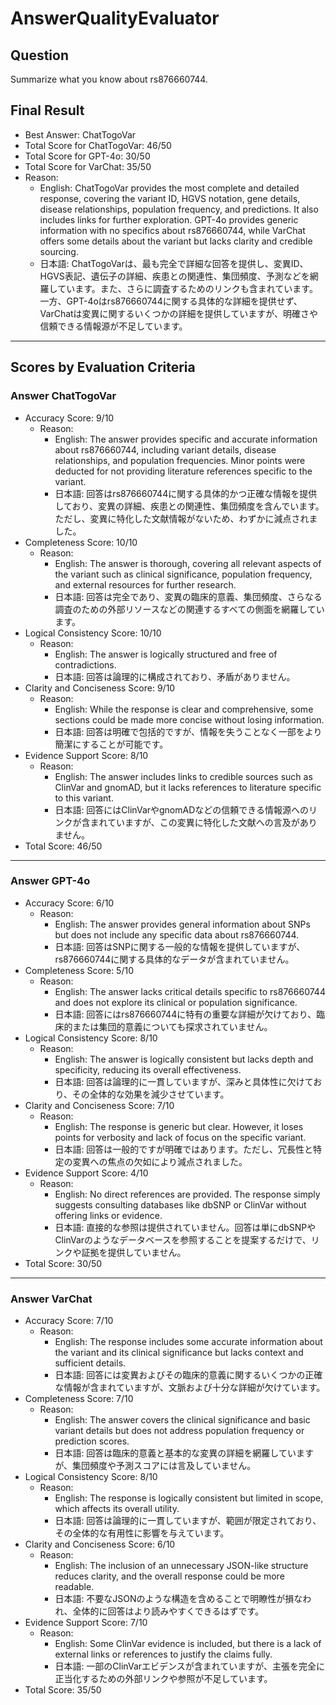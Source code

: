 # AnswerQualityEvaluator

## Question

Summarize what you know about rs876660744.

## Final Result

- Best Answer: ChatTogoVar
- Total Score for ChatTogoVar: 46/50
- Total Score for GPT-4o: 30/50
- Total Score for VarChat: 35/50
- Reason:
  - English: ChatTogoVar provides the most complete and detailed response, covering the variant ID, HGVS notation, gene details, disease relationships, population frequency, and predictions. It also includes links for further exploration. GPT-4o provides generic information with no specifics about rs876660744, while VarChat offers some details about the variant but lacks clarity and credible sourcing.
  - 日本語: ChatTogoVarは、最も完全で詳細な回答を提供し、変異ID、HGVS表記、遺伝子の詳細、疾患との関連性、集団頻度、予測などを網羅しています。また、さらに調査するためのリンクも含まれています。一方、GPT-4oはrs876660744に関する具体的な詳細を提供せず、VarChatは変異に関するいくつかの詳細を提供していますが、明確さや信頼できる情報源が不足しています。

---

## Scores by Evaluation Criteria

### Answer ChatTogoVar
- Accuracy Score: 9/10
  - Reason: 
    - English: The answer provides specific and accurate information about rs876660744, including variant details, disease relationships, and population frequencies. Minor points were deducted for not providing literature references specific to the variant.
    - 日本語: 回答はrs876660744に関する具体的かつ正確な情報を提供しており、変異の詳細、疾患との関連性、集団頻度を含んでいます。ただし、変異に特化した文献情報がないため、わずかに減点されました。
- Completeness Score: 10/10
  - Reason: 
    - English: The answer is thorough, covering all relevant aspects of the variant such as clinical significance, population frequency, and external resources for further research.
    - 日本語: 回答は完全であり、変異の臨床的意義、集団頻度、さらなる調査のための外部リソースなどの関連するすべての側面を網羅しています。
- Logical Consistency Score: 10/10
  - Reason: 
    - English: The answer is logically structured and free of contradictions.
    - 日本語: 回答は論理的に構成されており、矛盾がありません。
- Clarity and Conciseness Score: 9/10
  - Reason: 
    - English: While the response is clear and comprehensive, some sections could be made more concise without losing information.
    - 日本語: 回答は明確で包括的ですが、情報を失うことなく一部をより簡潔にすることが可能です。
- Evidence Support Score: 8/10
  - Reason: 
    - English: The answer includes links to credible sources such as ClinVar and gnomAD, but it lacks references to literature specific to this variant.
    - 日本語: 回答にはClinVarやgnomADなどの信頼できる情報源へのリンクが含まれていますが、この変異に特化した文献への言及がありません。
- Total Score: 46/50

---

### Answer GPT-4o
- Accuracy Score: 6/10
  - Reason: 
    - English: The answer provides general information about SNPs but does not include any specific data about rs876660744.
    - 日本語: 回答はSNPに関する一般的な情報を提供していますが、rs876660744に関する具体的なデータが含まれていません。
- Completeness Score: 5/10
  - Reason: 
    - English: The answer lacks critical details specific to rs876660744 and does not explore its clinical or population significance.
    - 日本語: 回答にはrs876660744に特有の重要な詳細が欠けており、臨床的または集団的意義についても探求されていません。
- Logical Consistency Score: 8/10
  - Reason: 
    - English: The answer is logically consistent but lacks depth and specificity, reducing its overall effectiveness.
    - 日本語: 回答は論理的に一貫していますが、深みと具体性に欠けており、その全体的な効果を減少させています。
- Clarity and Conciseness Score: 7/10
  - Reason: 
    - English: The response is generic but clear. However, it loses points for verbosity and lack of focus on the specific variant.
    - 日本語: 回答は一般的ですが明確ではあります。ただし、冗長性と特定の変異への焦点の欠如により減点されました。
- Evidence Support Score: 4/10
  - Reason: 
    - English: No direct references are provided. The response simply suggests consulting databases like dbSNP or ClinVar without offering links or evidence.
    - 日本語: 直接的な参照は提供されていません。回答は単にdbSNPやClinVarのようなデータベースを参照することを提案するだけで、リンクや証拠を提供していません。
- Total Score: 30/50

---

### Answer VarChat
- Accuracy Score: 7/10
  - Reason: 
    - English: The response includes some accurate information about the variant and its clinical significance but lacks context and sufficient details.
    - 日本語: 回答には変異およびその臨床的意義に関するいくつかの正確な情報が含まれていますが、文脈および十分な詳細が欠けています。
- Completeness Score: 7/10
  - Reason: 
    - English: The answer covers the clinical significance and basic variant details but does not address population frequency or prediction scores.
    - 日本語: 回答は臨床的意義と基本的な変異の詳細を網羅していますが、集団頻度や予測スコアには言及していません。
- Logical Consistency Score: 8/10
  - Reason: 
    - English: The response is logically consistent but limited in scope, which affects its overall utility.
    - 日本語: 回答は論理的に一貫していますが、範囲が限定されており、その全体的な有用性に影響を与えています。
- Clarity and Conciseness Score: 6/10
  - Reason: 
    - English: The inclusion of an unnecessary JSON-like structure reduces clarity, and the overall response could be more readable.
    - 日本語: 不要なJSONのような構造を含めることで明瞭性が損なわれ、全体的に回答はより読みやすくできるはずです。
- Evidence Support Score: 7/10
  - Reason: 
    - English: Some ClinVar evidence is included, but there is a lack of external links or references to justify the claims fully.
    - 日本語: 一部のClinVarエビデンスが含まれていますが、主張を完全に正当化するための外部リンクや参照が不足しています。
- Total Score: 35/50